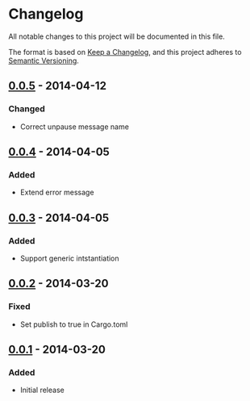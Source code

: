 # Changelog

All notable changes to this project will be documented in this file.

The format is based on [Keep a Changelog](https://keepachangelog.com/en/1.1.0/),
and this project adheres to
[Semantic Versioning](https://semver.org/spec/v2.0.0.html).

## [0.0.5] - 2014-04-12

### Changed

- Correct unpause message name

## [0.0.4] - 2014-04-05

### Added

- Extend error message

## [0.0.3] - 2014-04-05

### Added

- Support generic intstantiation

## [0.0.2] - 2014-03-20

### Fixed

- Set publish to true in Cargo.toml

## [0.0.1] - 2014-03-20

### Added

- Initial release

[0.0.1]: https://github.com/margined-protocol/vaultenator/releases/tag/0.0.1
[0.0.2]: https://github.com/margined-protocol/vaultenator/v0.0.1...v0.0.2
[0.0.3]: https://github.com/margined-protocol/vaultenator/v0.0.2...v0.0.3
[0.0.4]: https://github.com/margined-protocol/vaultenator/v0.0.3...v0.0.4
[0.0.5]: https://github.com/margined-protocol/vaultenator/v0.0.4...v0.0.5
